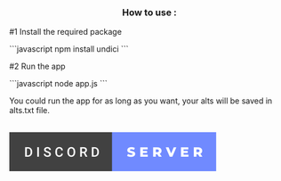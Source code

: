 <h3 align="center">How to use :</h3>

<p>#1 Install the required package</p>
```javascript
npm install undici
```
<p>#2 Run the app</p>
```javascript
node app.js
```
<p>You could run the app for as long as you want, your alts will be saved in alts.txt file.</p>
<br/>
<a href="https://discord.gg/k9U5SVrrHP">
<img src="../../Images/discord-badge.svg" alt="discord"/>
</a>

